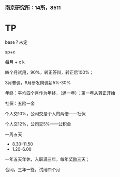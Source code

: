 ### 南京研究所：14所，8511

# TP

base？未定 

sp+x

每月 + x k

四个月试用，90%，转正答辩，转正后100%；

3月普调，9月研发岗调薪5%-30%

年终：平均四个月作为年终，（满一年）；第一年从转正开始

社保：五险一金

个人交10%，公司交是个人的两倍——社保

个人交12%，公司交5%——公积金

一周五天

- 8.30-11.50
- 1.20-6.00

一年五天年休，入职满三年，每年奖励三天；

合同，三年一签，试用四个月